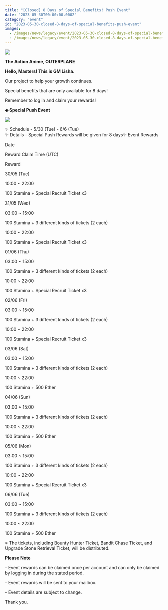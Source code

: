 ```yaml
---
title: "[Closed] 8 Days of Special Benefits! Push Event"
date: "2023-05-30T00:00:00.000Z"
category: "event"
id: "2023-05-30-closed-8-days-of-special-benefits-push-event"
images:
  - /images/news/legacy/event/2023-05-30-closed-8-days-of-special-benefits-push-event/da2f8adeba6c4fd38df565846210202e.webp
  - /images/news/legacy/event/2023-05-30-closed-8-days-of-special-benefits-push-event/2d3e8958de9348cf9b9d434c44676a20.webp
---
```


![](/images/news/legacy/event/2023-05-30-closed-8-days-of-special-benefits-push-event/da2f8adeba6c4fd38df565846210202e.webp)

**The Action Anime, OUTERPLANE**

**Hello, Masters! This is GM Lisha.**

  
Our project to help your growth continues.

Special benefits that are only available for 8 days!

Remember to log in and claim your rewards!

  
**◈ Special Push Event**

![](/images/news/legacy/event/2023-05-30-closed-8-days-of-special-benefits-push-event/2d3e8958de9348cf9b9d434c44676a20.webp)

  
✨ Schedule - 5/30 (Tue) - 6/6 (Tue)  
✨ Details - Special Push Rewards will be given for 8 days✨ Event Rewards

Date

Reward Claim Time (UTC)

Reward

30/05 (Tue)

10:00 ~ 22:00

100 Stamina + Special Recruit Ticket x3

31/05 (Wed)

03:00 ~ 15:00

100 Stamina + 3 different kinds of tickets (2 each)

10:00 ~ 22:00

100 Stamina + Special Recruit Ticket x3

01/06 (Thu)

03:00 ~ 15:00

100 Stamina + 3 different kinds of tickets (2 each)

10:00 ~ 22:00

100 Stamina + Special Recruit Ticket x3

02/06 (Fri)

03:00 ~ 15:00

100 Stamina + 3 different kinds of tickets (2 each)

10:00 ~ 22:00

100 Stamina + Special Recruit Ticket x3

03/06 (Sat)

03:00 ~ 15:00

100 Stamina + 3 different kinds of tickets (2 each)

10:00 ~ 22:00

100 Stamina + 500 Ether

04/06 (Sun)

03:00 ~ 15:00

100 Stamina + 3 different kinds of tickets (2 each)

10:00 ~ 22:00

100 Stamina + 500 Ether

05/06 (Mon)

03:00 ~ 15:00

100 Stamina + 3 different kinds of tickets (2 each)

10:00 ~ 22:00

100 Stamina + Special Recruit Ticket x3

06/06 (Tue)

03:00 ~ 15:00

100 Stamina + 3 different kinds of tickets (2 each)

10:00 ~ 22:00

100 Stamina + 500 Ether

※ The tickets, including Bounty Hunter Ticket, Bandit Chase Ticket, and Upgrade Stone Retrieval Ticket, will be distributed.

  
**Please Note**

\- Event rewards can be claimed once per account and can only be claimed by logging in during the stated period. 

\- Event rewards will be sent to your mailbox. 

\- Event details are subject to change.

  
Thank you.

